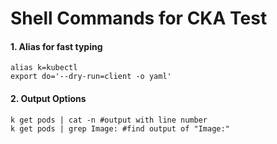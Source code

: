 # Shell Commands for CKA Test

#### 1. Alias for fast typing

```
alias k=kubectl
export do='--dry-run=client -o yaml'
```

#### 2. Output Options

```
k get pods | cat -n #output with line number
k get pods | grep Image: #find output of "Image:"
```
